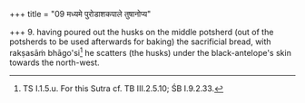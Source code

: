 +++
title = "09 मध्यमे पुरोडाशकपाले तुषानोप्य"

+++
9. having poured out the husks on the middle potsherd (out of the potsherds to be used afterwards for baking) the sacrificial bread, with rakṣasāṁ bhāgo'si[^1] he scatters (the husks) under the black-antelope's skin towards the north-west.  

[^1]: TS I.1.5.u. For this Sutra cf. TB III.2.5.10; ŚB I.9.2.33. 

